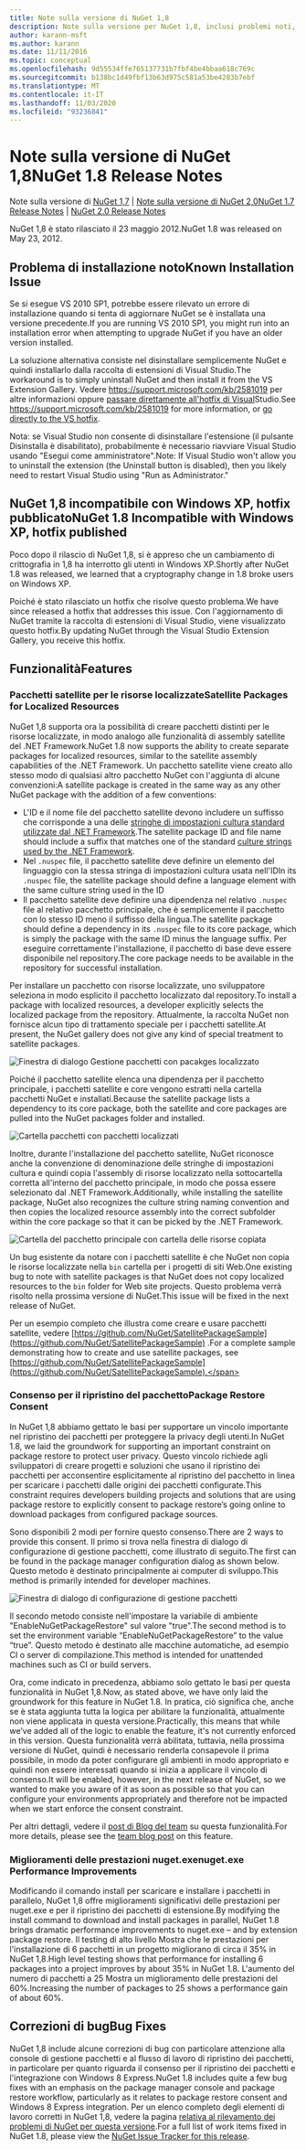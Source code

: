 ```yaml
---
title: Note sulla versione di NuGet 1,8
description: Note sulla versione per NuGet 1,8, inclusi problemi noti, correzioni di bug, funzionalità aggiunte e DCR.
author: karann-msft
ms.author: karann
ms.date: 11/11/2016
ms.topic: conceptual
ms.openlocfilehash: 9d55534ffe765137731b7fbf4be4bbaa618c769c
ms.sourcegitcommit: b138bc1d49fbf13b63d975c581a53be4283b7ebf
ms.translationtype: MT
ms.contentlocale: it-IT
ms.lasthandoff: 11/03/2020
ms.locfileid: "93236841"
---
```

# <a name="nuget-18-release-notes"></a><span data-ttu-id="f73a5-103">Note sulla versione di NuGet 1,8</span><span class="sxs-lookup"><span data-stu-id="f73a5-103">NuGet 1.8 Release Notes</span></span>

<span data-ttu-id="f73a5-104">Note sulla versione di [NuGet 1,7](../release-notes/nuget-1.7.md)  |  [Note sulla versione di NuGet 2,0](../release-notes/nuget-2.0.md)</span><span class="sxs-lookup"><span data-stu-id="f73a5-104">[NuGet 1.7 Release Notes](../release-notes/nuget-1.7.md) | [NuGet 2.0 Release Notes](../release-notes/nuget-2.0.md)</span></span>

<span data-ttu-id="f73a5-105">NuGet 1,8 è stato rilasciato il 23 maggio 2012.</span><span class="sxs-lookup"><span data-stu-id="f73a5-105">NuGet 1.8 was released on May 23, 2012.</span></span>

## <a name="known-installation-issue"></a><span data-ttu-id="f73a5-106">Problema di installazione noto</span><span class="sxs-lookup"><span data-stu-id="f73a5-106">Known Installation Issue</span></span>
<span data-ttu-id="f73a5-107">Se si esegue VS 2010 SP1, potrebbe essere rilevato un errore di installazione quando si tenta di aggiornare NuGet se è installata una versione precedente.</span><span class="sxs-lookup"><span data-stu-id="f73a5-107">If you are running VS 2010 SP1, you might run into an installation error when attempting to upgrade NuGet if you have an older version installed.</span></span>

<span data-ttu-id="f73a5-108">La soluzione alternativa consiste nel disinstallare semplicemente NuGet e quindi installarlo dalla raccolta di estensioni di Visual Studio.</span><span class="sxs-lookup"><span data-stu-id="f73a5-108">The workaround is to simply uninstall NuGet and then install it from the VS Extension Gallery.</span></span>  <span data-ttu-id="f73a5-109">Vedere <https://support.microsoft.com/kb/2581019> per altre informazioni oppure [passare direttamente all'hotfix di Visual](http://bit.ly/vsixcertfix)Studio.</span><span class="sxs-lookup"><span data-stu-id="f73a5-109">See <https://support.microsoft.com/kb/2581019> for more information, or [go directly to the VS hotfix](http://bit.ly/vsixcertfix).</span></span>

<span data-ttu-id="f73a5-110">Nota: se Visual Studio non consente di disinstallare l'estensione (il pulsante Disinstalla è disabilitato), probabilmente è necessario riavviare Visual Studio usando "Esegui come amministratore".</span><span class="sxs-lookup"><span data-stu-id="f73a5-110">Note: If Visual Studio won't allow you to uninstall the extension (the Uninstall button is disabled), then you likely need to restart Visual Studio using "Run as Administrator."</span></span>

## <a name="nuget-18-incompatible-with-windows-xp-hotfix-published"></a><span data-ttu-id="f73a5-111">NuGet 1,8 incompatibile con Windows XP, hotfix pubblicato</span><span class="sxs-lookup"><span data-stu-id="f73a5-111">NuGet 1.8 Incompatible with Windows XP, hotfix published</span></span>

<span data-ttu-id="f73a5-112">Poco dopo il rilascio di NuGet 1,8, si è appreso che un cambiamento di crittografia in 1,8 ha interrotto gli utenti in Windows XP.</span><span class="sxs-lookup"><span data-stu-id="f73a5-112">Shortly after NuGet 1.8 was released, we learned that a cryptography change in 1.8 broke users on Windows XP.</span></span>

<span data-ttu-id="f73a5-113">Poiché è stato rilasciato un hotfix che risolve questo problema.</span><span class="sxs-lookup"><span data-stu-id="f73a5-113">We have since released a hotfix that addresses this issue.</span></span>  <span data-ttu-id="f73a5-114">Con l'aggiornamento di NuGet tramite la raccolta di estensioni di Visual Studio, viene visualizzato questo hotfix.</span><span class="sxs-lookup"><span data-stu-id="f73a5-114">By updating NuGet through the Visual Studio Extension Gallery, you receive this hotfix.</span></span>

## <a name="features"></a><span data-ttu-id="f73a5-115">Funzionalità</span><span class="sxs-lookup"><span data-stu-id="f73a5-115">Features</span></span>

### <a name="satellite-packages-for-localized-resources"></a><span data-ttu-id="f73a5-116">Pacchetti satellite per le risorse localizzate</span><span class="sxs-lookup"><span data-stu-id="f73a5-116">Satellite Packages for Localized Resources</span></span>
<span data-ttu-id="f73a5-117">NuGet 1,8 supporta ora la possibilità di creare pacchetti distinti per le risorse localizzate, in modo analogo alle funzionalità di assembly satellite del .NET Framework.</span><span class="sxs-lookup"><span data-stu-id="f73a5-117">NuGet 1.8 now supports the ability to create separate packages for localized resources, similar to the satellite assembly capabilities of the .NET Framework.</span></span>  <span data-ttu-id="f73a5-118">Un pacchetto satellite viene creato allo stesso modo di qualsiasi altro pacchetto NuGet con l'aggiunta di alcune convenzioni:</span><span class="sxs-lookup"><span data-stu-id="f73a5-118">A satellite package is created in the same way as any other NuGet package with the addition of a few conventions:</span></span>

* <span data-ttu-id="f73a5-119">L'ID e il nome file del pacchetto satellite devono includere un suffisso che corrisponde a una delle [stringhe di impostazioni cultura standard utilizzate dal .NET Framework](/openspecs/windows_protocols/ms-lcid/a9eac961-e77d-41a6-90a5-ce1a8b0cdb9c).</span><span class="sxs-lookup"><span data-stu-id="f73a5-119">The satellite package ID and file name should include a suffix that matches one of the standard [culture strings used by the .NET Framework](/openspecs/windows_protocols/ms-lcid/a9eac961-e77d-41a6-90a5-ce1a8b0cdb9c).</span></span>
* <span data-ttu-id="f73a5-120">Nel `.nuspec` file, il pacchetto satellite deve definire un elemento del linguaggio con la stessa stringa di impostazioni cultura usata nell'ID</span><span class="sxs-lookup"><span data-stu-id="f73a5-120">In its `.nuspec` file, the satellite package should define a language element with the same culture string used in the ID</span></span>
* <span data-ttu-id="f73a5-121">Il pacchetto satellite deve definire una dipendenza nel relativo `.nuspec` file al relativo pacchetto principale, che è semplicemente il pacchetto con lo stesso ID meno il suffisso della lingua.</span><span class="sxs-lookup"><span data-stu-id="f73a5-121">The satellite package should define a dependency in its `.nuspec` file to its core package, which is simply the package with the same ID minus the language suffix.</span></span>  <span data-ttu-id="f73a5-122">Per eseguire correttamente l'installazione, il pacchetto di base deve essere disponibile nel repository.</span><span class="sxs-lookup"><span data-stu-id="f73a5-122">The core package needs to be available in the repository for successful installation.</span></span>

<span data-ttu-id="f73a5-123">Per installare un pacchetto con risorse localizzate, uno sviluppatore seleziona in modo esplicito il pacchetto localizzato dal repository.</span><span class="sxs-lookup"><span data-stu-id="f73a5-123">To install a package with localized resources, a developer explicitly selects the localized package from the repository.</span></span> <span data-ttu-id="f73a5-124">Attualmente, la raccolta NuGet non fornisce alcun tipo di trattamento speciale per i pacchetti satellite.</span><span class="sxs-lookup"><span data-stu-id="f73a5-124">At present, the NuGet gallery does not give any kind of special treatment to satellite packages.</span></span>

![Finestra di dialogo Gestione pacchetti con pacakges localizzato](./media/dlg-w-loc-packs.png)

<span data-ttu-id="f73a5-126">Poiché il pacchetto satellite elenca una dipendenza per il pacchetto principale, i pacchetti satellite e core vengono estratti nella cartella pacchetti NuGet e installati.</span><span class="sxs-lookup"><span data-stu-id="f73a5-126">Because the satellite package lists a dependency to its core package, both the satellite and core packages are pulled into the NuGet packages folder and installed.</span></span>

![Cartella pacchetti con pacchetti localizzati](./media/fldr-loc-packs.png)

<span data-ttu-id="f73a5-128">Inoltre, durante l'installazione del pacchetto satellite, NuGet riconosce anche la convenzione di denominazione delle stringhe di impostazioni cultura e quindi copia l'assembly di risorse localizzato nella sottocartella corretta all'interno del pacchetto principale, in modo che possa essere selezionato dal .NET Framework.</span><span class="sxs-lookup"><span data-stu-id="f73a5-128">Additionally, while installing the satellite package, NuGet also recognizes the culture string naming convention and then copies the localized resource assembly into the correct subfolder within the core package so that it can be picked by the .NET Framework.</span></span>

![Cartella del pacchetto principale con cartella delle risorse copiata](./media/fldr-copied-loc.png)

<span data-ttu-id="f73a5-130">Un bug esistente da notare con i pacchetti satellite è che NuGet non copia le risorse localizzate nella `bin` cartella per i progetti di siti Web.</span><span class="sxs-lookup"><span data-stu-id="f73a5-130">One existing bug to note with satellite packages is that NuGet does not copy localized resources to the `bin` folder for Web site projects.</span></span>  <span data-ttu-id="f73a5-131">Questo problema verrà risolto nella prossima versione di NuGet.</span><span class="sxs-lookup"><span data-stu-id="f73a5-131">This issue will be fixed in the next release of NuGet.</span></span>

<span data-ttu-id="f73a5-132">Per un esempio completo che illustra come creare e usare pacchetti satellite, vedere [https://github.com/NuGet/SatellitePackageSample](https://github.com/NuGet/SatellitePackageSample) .</span><span class="sxs-lookup"><span data-stu-id="f73a5-132">For a complete sample demonstrating how to create and use satellite packages, see [https://github.com/NuGet/SatellitePackageSample](https://github.com/NuGet/SatellitePackageSample).</span></span>

### <a name="package-restore-consent"></a><span data-ttu-id="f73a5-133">Consenso per il ripristino del pacchetto</span><span class="sxs-lookup"><span data-stu-id="f73a5-133">Package Restore Consent</span></span>
<span data-ttu-id="f73a5-134">In NuGet 1,8 abbiamo gettato le basi per supportare un vincolo importante nel ripristino dei pacchetti per proteggere la privacy degli utenti.</span><span class="sxs-lookup"><span data-stu-id="f73a5-134">In NuGet 1.8, we laid the groundwork for supporting an important constraint on package restore to protect user privacy.</span></span> <span data-ttu-id="f73a5-135">Questo vincolo richiede agli sviluppatori di creare progetti e soluzioni che usano il ripristino dei pacchetti per acconsentire esplicitamente al ripristino del pacchetto in linea per scaricare i pacchetti dalle origini dei pacchetti configurate.</span><span class="sxs-lookup"><span data-stu-id="f73a5-135">This constraint requires developers building projects and solutions that are using package restore to explicitly consent to package restore’s going online to download packages from configured package sources.</span></span>

<span data-ttu-id="f73a5-136">Sono disponibili 2 modi per fornire questo consenso.</span><span class="sxs-lookup"><span data-stu-id="f73a5-136">There are 2 ways to provide this consent.</span></span> <span data-ttu-id="f73a5-137">Il primo si trova nella finestra di dialogo di configurazione di gestione pacchetti, come illustrato di seguito.</span><span class="sxs-lookup"><span data-stu-id="f73a5-137">The first can be found in the package manager configuration dialog as shown below.</span></span>  <span data-ttu-id="f73a5-138">Questo metodo è destinato principalmente ai computer di sviluppo.</span><span class="sxs-lookup"><span data-stu-id="f73a5-138">This method is primarily intended for developer machines.</span></span>

![Finestra di dialogo di configurazione di gestione pacchetti](./media/pr-consent-configdlg.png)

<span data-ttu-id="f73a5-140">Il secondo metodo consiste nell'impostare la variabile di ambiente "EnableNuGetPackageRestore" sul valore "true".</span><span class="sxs-lookup"><span data-stu-id="f73a5-140">The second method is to set the environment variable “EnableNuGetPackageRestore” to the value “true”.</span></span>  <span data-ttu-id="f73a5-141">Questo metodo è destinato alle macchine automatiche, ad esempio CI o server di compilazione.</span><span class="sxs-lookup"><span data-stu-id="f73a5-141">This method is intended for unattended machines such as CI or build servers.</span></span>

<span data-ttu-id="f73a5-142">Ora, come indicato in precedenza, abbiamo solo gettato le basi per questa funzionalità in NuGet 1,8.</span><span class="sxs-lookup"><span data-stu-id="f73a5-142">Now, as stated above, we have only laid the groundwork for this feature in NuGet 1.8.</span></span>  <span data-ttu-id="f73a5-143">In pratica, ciò significa che, anche se è stata aggiunta tutta la logica per abilitare la funzionalità, attualmente non viene applicata in questa versione.</span><span class="sxs-lookup"><span data-stu-id="f73a5-143">Practically, this means that while we’ve added all of the logic to enable the feature, it's not currently enforced in this version.</span></span> <span data-ttu-id="f73a5-144">Questa funzionalità verrà abilitata, tuttavia, nella prossima versione di NuGet, quindi è necessario renderla consapevole il prima possibile, in modo da poter configurare gli ambienti in modo appropriato e quindi non essere interessati quando si inizia a applicare il vincolo di consenso.</span><span class="sxs-lookup"><span data-stu-id="f73a5-144">It will be enabled, however, in the next release of NuGet, so we wanted to make you aware of it as soon as possible so that you can configure your environments appropriately and therefore not be impacted when we start enforce the consent constraint.</span></span>

<span data-ttu-id="f73a5-145">Per altri dettagli, vedere il [post di Blog del team](http://blog.nuget.org/20120518/package-restore-and-consent.html) su questa funzionalità.</span><span class="sxs-lookup"><span data-stu-id="f73a5-145">For more details, please see the [team blog post](http://blog.nuget.org/20120518/package-restore-and-consent.html) on this feature.</span></span>

### <a name="nugetexe-performance-improvements"></a><span data-ttu-id="f73a5-146">Miglioramenti delle prestazioni nuget.exe</span><span class="sxs-lookup"><span data-stu-id="f73a5-146">nuget.exe Performance Improvements</span></span>
<span data-ttu-id="f73a5-147">Modificando il comando install per scaricare e installare i pacchetti in parallelo, NuGet 1,8 offre miglioramenti significativi delle prestazioni per nuget.exe e per il ripristino dei pacchetti di estensione.</span><span class="sxs-lookup"><span data-stu-id="f73a5-147">By modifying the install command to download and install packages in parallel, NuGet 1.8 brings dramatic performance improvements to nuget.exe – and by extension package restore.</span></span>  <span data-ttu-id="f73a5-148">Il testing di alto livello Mostra che le prestazioni per l'installazione di 6 pacchetti in un progetto migliorano di circa il 35% in NuGet 1,8.</span><span class="sxs-lookup"><span data-stu-id="f73a5-148">High level testing shows that performance for installing 6 packages into a project improves by about 35% in NuGet 1.8.</span></span>  <span data-ttu-id="f73a5-149">L'aumento del numero di pacchetti a 25 Mostra un miglioramento delle prestazioni del 60%.</span><span class="sxs-lookup"><span data-stu-id="f73a5-149">Increasing the number of packages to 25 shows a performance gain of about 60%.</span></span>

## <a name="bug-fixes"></a><span data-ttu-id="f73a5-150">Correzioni di bug</span><span class="sxs-lookup"><span data-stu-id="f73a5-150">Bug Fixes</span></span>
<span data-ttu-id="f73a5-151">NuGet 1,8 include alcune correzioni di bug con particolare attenzione alla console di gestione pacchetti e al flusso di lavoro di ripristino dei pacchetti, in particolare per quanto riguarda il consenso per il ripristino dei pacchetti e l'integrazione con Windows 8 Express.</span><span class="sxs-lookup"><span data-stu-id="f73a5-151">NuGet 1.8 includes quite a few bug fixes with an emphasis on the package manager console and package restore workflow, particularly as it relates to package restore consent and Windows 8 Express integration.</span></span>
<span data-ttu-id="f73a5-152">Per un elenco completo degli elementi di lavoro corretti in NuGet 1,8, vedere la pagina [relativa al rilevamento dei problemi di NuGet per questa versione](http://nuget.codeplex.com/workitem/list/advanced?keyword=&status=Closed&type=All&priority=All&release=NuGet%201.8&assignedTo=All&component=All&sortField=Votes&sortDirection=Descending&page=0).</span><span class="sxs-lookup"><span data-stu-id="f73a5-152">For a full list of work items fixed in NuGet 1.8, please view the [NuGet Issue Tracker for this release](http://nuget.codeplex.com/workitem/list/advanced?keyword=&status=Closed&type=All&priority=All&release=NuGet%201.8&assignedTo=All&component=All&sortField=Votes&sortDirection=Descending&page=0).</span></span>